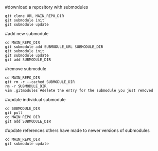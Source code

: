 #download a repository with submodules
```
git clone URL MAIN_REPO_DIR
git submodule init
git submodule update
```

#add new submodule
```
cd MAIN_REPO_DIR
git submodule add SUBMODULE_URL SUBMODULE_DIR
git submodule init
git submodule update
git add SUBMODULE_DIR
```

#remove submodule
```
cd MAIN_REPO_DIR
git rm -r --cached SUBMODULE_DIR
rm -r SUBMODULE_DIR
vim .gitmodules #delete the entry for the submodule you just removed
```

#update individual submodule
```
cd SUBMODULE_DIR
git pull
cd MAIN_REPO_DIR
git add SUBMODULE_DIR
```

#update references others have made to newer versions of submodules
```
cd MAIN_REPO_DIR
git submodule update
```
